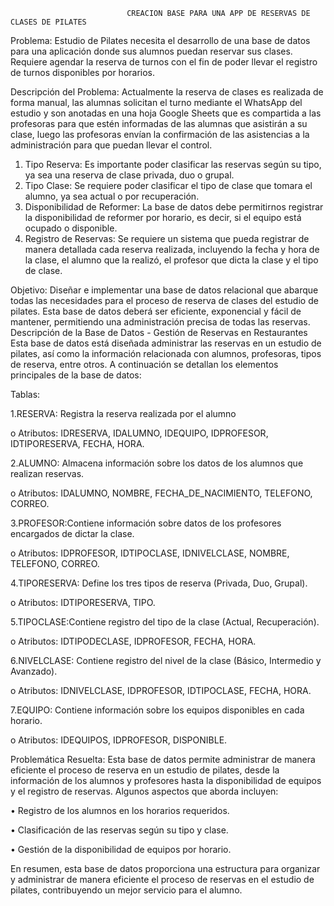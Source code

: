                               CREACION BASE PARA UNA APP DE RESERVAS DE CLASES DE PILATES

Problema:
Estudio de Pilates necesita el desarrollo de una base de datos para una aplicación donde sus alumnos puedan reservar sus clases. Requiere agendar la reserva de turnos con el fin de poder llevar el registro de turnos disponibles por horarios.

Descripción del Problema:
Actualmente la reserva de clases es realizada de forma manual, las alumnas solicitan el turno mediante el WhatsApp del estudio y son anotadas en una hoja Google Sheets que es compartida a las profesoras para que estén informadas de las alumnas que asistirán a su clase, luego las profesoras envían la confirmación de las asistencias a la administración para que puedan llevar el control.
1.	Tipo Reserva: Es importante poder clasificar las reservas según su tipo, ya sea una reserva de clase privada, duo o grupal.
2.	Tipo Clase: Se requiere poder clasificar el tipo de clase que tomara el alumno, ya sea actual o por recuperación.
3.	Disponibilidad de Reformer: La base de datos debe permitirnos registrar la disponibilidad de reformer por horario, es decir, si el equipo está ocupado o disponible.
4.	Registro de Reservas: Se requiere un sistema que pueda registrar de manera detallada cada reserva realizada, incluyendo la fecha y hora de la clase, el alumno que la realizó, el profesor que dicta la clase y el tipo de clase.

Objetivo:
Diseñar e implementar una base de datos relacional que abarque todas las necesidades para el proceso de reserva de clases del estudio de pilates. Esta base de datos deberá ser eficiente, exponencial y fácil de mantener, permitiendo una administración precisa de todas las reservas.
Descripción de la Base de Datos - Gestión de Reservas en Restaurantes
Esta base de datos está diseñada administrar las reservas en un estudio de pilates, así como la información relacionada con alumnos, profesoras, tipos de reserva, entre otros. A continuación se detallan los elementos principales de la base de datos:

Tablas:

1.RESERVA: Registra la reserva realizada por el alumno

o	Atributos: IDRESERVA, IDALUMNO, IDEQUIPO, IDPROFESOR, IDTIPORESERVA, FECHA, HORA.

2.ALUMNO: Almacena información sobre los datos de los alumnos que realizan reservas.

o	Atributos: IDALUMNO, NOMBRE, FECHA_DE_NACIMIENTO, TELEFONO, CORREO.

3.PROFESOR:Contiene información sobre datos de los profesores encargados de dictar la clase.

o	Atributos: IDPROFESOR, IDTIPOCLASE, IDNIVELCLASE, NOMBRE, TELEFONO, CORREO.

4.TIPORESERVA: Define los tres tipos de reserva (Privada, Duo, Grupal).

o	Atributos: IDTIPORESERVA, TIPO.

5.TIPOCLASE:Contiene registro del tipo de la clase (Actual, Recuperación).

o	Atributos: IDTIPODECLASE, IDPROFESOR, FECHA, HORA.

6.NIVELCLASE: Contiene registro del nivel de la clase (Básico, Intermedio y Avanzado).

o	Atributos: IDNIVELCLASE, IDPROFESOR, IDTIPOCLASE, FECHA, HORA.

7.EQUIPO: Contiene información sobre los equipos disponibles en cada horario.

o	Atributos: IDEQUIPOS, IDPROFESOR, DISPONIBLE.

Problemática Resuelta:
Esta base de datos permite administrar de manera eficiente el proceso de reserva en un estudio de pilates, desde la información de los alumnos y profesores hasta la disponibilidad de equipos y el registro de reservas. Algunos aspectos que aborda incluyen:

•	Registro de los alumnos en los horarios requeridos.

•	Clasificación de las reservas según su tipo y clase.

•	Gestión de la disponibilidad de equipos por horario.

En resumen, esta base de datos proporciona una estructura para organizar y administrar de manera eficiente el proceso de reservas en el estudio de pilates, contribuyendo un mejor servicio para el alumno.



